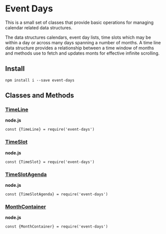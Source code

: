 # Event Days

This is a small set of classes that provide basic operations for managing calendar related data structures.


The data structures calendars, event day lists, time slots which may be within a day or across many days spanning a number of months. A time line data structure provides a relationship between a time window of months and methods use to fetch and updates monts for effective infinite scrolling.

## Install 

```
npm install i --save event-days
```

## Classes and Methods

### [TimeLine](#)

**node.js**
```
const {TimeLine} = require('event-days')
```


### [TimeSlot](#)

**node.js**
```
const {TimeSlot} = require('event-days')
```


### [TimeSlotAgenda](#)

**node.js**
```
const {TimeSlotAgenda} = require('event-days')
```


### [MonthContainer](#)

**node.js**
```
const {MonthContainer} = require('event-days')
```




